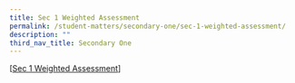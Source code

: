 ```yaml
---
title: Sec 1 Weighted Assessment
permalink: /student-matters/secondary-one/sec-1-weighted-assessment/
description: ""
third_nav_title: Secondary One
---
```

[[Sec 1 Weighted Assessment](https://for.edu.sg/2023-nss-t2wa-s1)]